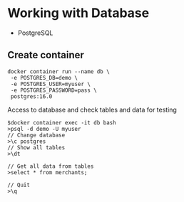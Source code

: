 # Working with Database
* PostgreSQL

## Create container
```
docker container run --name db \
 -e POSTGRES_DB=demo \
 -e POSTGRES_USER=myuser \
 -e POSTGRES_PASSWORD=pass \
 postgres:16.0
```

Access to database and check tables and data for testing
```
$docker container exec -it db bash
>psql -d demo -U myuser
// Change database
>\c postgres
// Show all tables
>\dt

// Get all data from tables
>select * from merchants;

// Quit
>\q
```